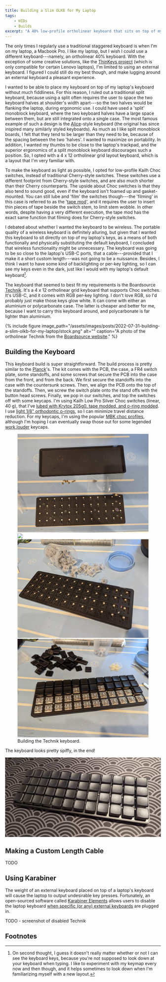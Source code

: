 ```yaml
---
title: Building a Slim OLKB for My Laptop
tags: 
    - HIDs
    - Builds
excerpt: "A 40% low-profile ortholinear keyboard that sits on top of my laptop's keyboard. Features a custom DIY cable."
---
```


The only times I regularly use a traditional staggered keyboard is when I'm on my laptop, a Macbook Pro. I like my laptop, but I wish I could use a different keyboard---namely, an ortholinear 40% keyboard. With the exception of some creative solutions, like the [ThinKeys project](https://github.com/moduloindustries/thinkeys) (which is only compatible for certain Lenovo laptops), I'm limited to using an external keyboard. I figured I could still do my best though, and make lugging around an external keyboard a pleasant experience. 

I wanted to be able to place my keyboard on top of my laptop's keyboard without much fiddliness. For this reason, I ruled out a traditional split keyboard, because using a split often requires the user to space the two keyboard halves at shoulder's width apart---so the two halves would be flanking the laptop, during ergonomic use. I could have used a 'split' monoblock keyboard, where the two keyboard halves have a large space between them, but are still integrated onto a single case. The most famous example of such a design is the [Alice](https://geekhack.org/index.php?topic=95054.950)-style keyboard (the original has since inspired many similarly styled keyboards). As much as I like split monoblock boards, I felt that they tend to be larger than they need to be, because of the spacing between the two 'halves'. I wanted to maximize on portability. In addition, I wanted my thumbs to be close to the laptop's trackpad, and the superior ergonomics of a split monoblock keyboard discourages such a position. So, I opted with a 4 x 12 ortholinear grid layout keyboard, which is a layout that I'm very familiar with. 

To make the keyboard as light as possible, I opted for low-profile Kailh Choc switches, instead of traditional Cherry-style switches. These switches use a different footprint from Cherry-style switches, and are also much shorter than their Cherry counterparts. The upside about Choc switches is that they also tend to sound good, even if the keyboard isn't foamed up and gasket-mounted. You can still lube and 'film' the switches though---the 'filming' in this case is referred to as the '[tape mod](https://www.reddit.com/r/ErgoMechKeyboards/comments/qxrtze/choc_lube_tape_modding_guide/)', and it requires the user to insert thin pieces of tape beside the switch stem, to limit stem wobble. In other words, despite having a very different execution, the tape mod has the exact same function that filming does for Cherry-style switches. 

I debated about whether I wanted the keyboard to be wireless. The portable quality of a wireless keyboard is definitely alluring, but given that I wanted this keyboard to sit directly on top of my laptop's keys, as a means of both functionally and physically substituting the default keyboard, I concluded that wireless functionality might be unnecessary. The keyboard was going to be so close to the laptop's USB-C ports, that a cable---provided that I make it a short custom length---was not going to be a nuissance. Besides, I think I want to have some kind of backlighting or per-key lighting, so I can see my keys even in the dark, just like I would with my laptop's default keyboard[^1]. 

The keyboard that seemed to best fit my requirements is the Boardsource [Technik](https://boardsource.xyz/store/5ffb9b01edd0447f8023fdb2). It's a 4 x 12 ortholinear grid keyboard that supports Choc switches. It's USB-C, and it comes with RGB per-key lighting. I don't love RGB, so I'd probably just make those keys glow white. It can come with either an aluminium or polycarbonate case. The latter is cheaper and better for me, because I want to carry this keyboard around, and polycarbonate is far lighter than aluminium. 

{% include figure image_path="/assets/images/posts/2022-07-31-building-a-slim-olkb-for-my-laptop/stock.png" alt="" caption="A photo of the ortholinear Technik from the [Boardsource website](https://boardsource.xyz/store/5ffb9b01edd0447f8023fdb2)." %}

## Building the Keyboard

This keyboard build is super straightforward. The build process is pretty similar to the [Planck](https://olkb.com/collections/planck)'s. The kit comes with the PCB, the case, a FR4 switch plate, some standoffs, and some screws that secure the PCB into the case from the front, and from the back. We first secure the standoffs into the case with the countersunk screws. Then, we align the PCB onto the top of the standoffs. Then, we screw the switch plate onto the stand offs with the button head screws. Finally, we pop in our switches, and top the switches off with some keycaps. I'm using Kailh Low Pro Silver Choc switches (linear, 40 g), that I've [lubed with Krytox 205g0. tape modded, and o-ring modded](https://www.youtube.com/watch?v=3YBNRXRXG0w). I use [light 1/8" orthodontic o-rings](https://www.amazon.com/dp/B00OV1LXG4/ref=cm_sw_r_cp_apa_glc_fabc_WX5JM8M5YEGVVNR2XJG6), so I can minimize travel distance reduction. For my keycaps, I'm using the popular [MBK choc profiles](https://mkultra.click/mbk-choc-keycaps), although I'm hoping I can eventually swap those out for some legended [work.louder](https://worklouder.cc/keycaps/) keycaps. 

<figure class="half">
  <a href="/assets/images/posts/2022-07-31-building-a-slim-olkb-for-my-laptop/technik-parts.jpg">
  <img src="/assets/images/posts/2022-07-31-building-a-slim-olkb-for-my-laptop/technik-parts.jpg"></a>

  <a href="/assets/images/posts/2022-07-31-building-a-slim-olkb-for-my-laptop/technik-standoffs.jpg">
  <img src="/assets/images/posts/2022-07-31-building-a-slim-olkb-for-my-laptop/technik-standoffs.jpg"></a>

  <a href="/assets/images/posts/2022-07-31-building-a-slim-olkb-for-my-laptop/technik-switchplate.jpg">
  <img src="/assets/images/posts/2022-07-31-building-a-slim-olkb-for-my-laptop/technik-switchplate.jpg"></a>

  <a href="/assets/images/posts/2022-07-31-building-a-slim-olkb-for-my-laptop/technik-keycaps.jpg">
  <img src="/assets/images/posts/2022-07-31-building-a-slim-olkb-for-my-laptop/technik-keycaps.jpg"></a>

  <figcaption>Building the Technik keyboard.</figcaption>
</figure>

The keyboard looks pretty spiffy, in the end!

![](/assets/images/posts/2022-07-31-building-a-slim-olkb-for-my-laptop/technik.jpg)

## Making a Custom Length Cable
TODO

## Using Karabiner
The weight of an external keyboard placed on top of a laptop's keyboard will cause the laptop to output undesirable key presses. Fortunately, an open-sourced software called [Karabiner Elements](https://karabiner-elements.pqrs.org/) allows users to disable the laptop keyboard [when specific (or any) external keyboards](https://karabiner-elements.pqrs.org/docs/manual/configuration/disable-built-in-keyboard/) are plugged in. 

TODO - screenshot of disabled Technik

## Footnotes
[^1]: On second thought, I guess it doesn't really matter whether or not I can see the keyboard keys, because you're not supposed to look down at your keyboard when typing. I like to experiment with my keymap every now and then though, and it helps sometimes to look down when I'm familiarizing myself with a new layout. 